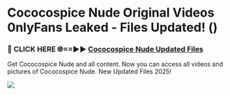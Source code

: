 # Cococospice Nude Original Videos 0nlyFans Leaked - Files Updated! ()

<h3>🔴 CLICK HERE 🌐==►► <a href="https://tinyurl.com/2p9ay9w9" rel="nofollow">Cococospice Nude Updated Files</a></h3>

Get Cococospice Nude and all content. Now you can access all videos and pictures of Cococospice Nude. New Updated Files 2025!

[![](https://i.imgur.com/KQgVmj3.gif)](https://tinyurl.com/2p9ay9w9)
